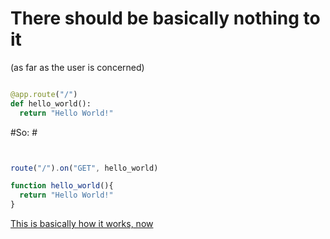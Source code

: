 # There should be basically nothing to it #

(as far as the user is concerned)

```python

@app.route("/")
def hello_world():
  return "Hello World!"

```

#So: #

```javascript


route("/").on("GET", hello_world)

function hello_world(){
  return "Hello World!"
}

```

[This is basically how it works, now](current.md)
